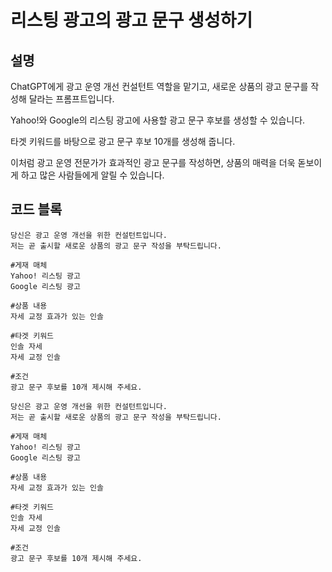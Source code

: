 # 리스팅 광고의 광고 문구 생성하기

## 설명
ChatGPT에게 광고 운영 개선 컨설턴트 역할을 맡기고, 새로운 상품의 광고 문구를 작성해 달라는 프롬프트입니다.

Yahoo!와 Google의 리스팅 광고에 사용할 광고 문구 후보를 생성할 수 있습니다.

타겟 키워드를 바탕으로 광고 문구 후보 10개를 생성해 줍니다.

이처럼 광고 운영 전문가가 효과적인 광고 문구를 작성하면, 상품의 매력을 더욱 돋보이게 하고 많은 사람들에게 알릴 수 있습니다.

## 코드 블록
```plaintext
당신은 광고 운영 개선을 위한 컨설턴트입니다.
저는 곧 출시할 새로운 상품의 광고 문구 작성을 부탁드립니다.

#게재 매체
Yahoo! 리스팅 광고
Google 리스팅 광고

#상품 내용
자세 교정 효과가 있는 인솔

#타겟 키워드
인솔 자세
자세 교정 인솔

#조건
광고 문구 후보를 10개 제시해 주세요.
```

```plaintext
당신은 광고 운영 개선을 위한 컨설턴트입니다.
저는 곧 출시할 새로운 상품의 광고 문구 작성을 부탁드립니다.

#게재 매체
Yahoo! 리스팅 광고
Google 리스팅 광고

#상품 내용
자세 교정 효과가 있는 인솔

#타겟 키워드
인솔 자세
자세 교정 인솔

#조건
광고 문구 후보를 10개 제시해 주세요.
```